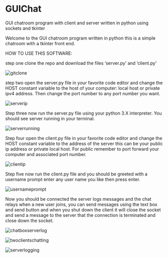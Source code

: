 # GUIChat
GUI chatroom program with client and server written in python using sockets and tkinter

Welcome to the GUI chatroom program written in python this is a simple chatroom with a tkinter front end.

HOW TO USE THIS SOFTWARE:

step one clone the repo and download the files ‘server.py’ and ‘client.py’

![gitclone](https://user-images.githubusercontent.com/84602650/151821506-a59e4f0f-6769-48f3-b8fc-bbdaa1dfefc4.jpeg)

step two open the server.py file in your  favorite code editor and change the HOST constant variable to the host of your computer: local host or private ipv4 address. Then change the port number to any port number you want.

![serverip](https://user-images.githubusercontent.com/84602650/151821526-ba433795-65a0-4cee-9707-76988d2d4a84.jpeg)

Step three now run the server.py file using your python 3.X interpreter.
You should see server running in your terminal.

![serverrunning](https://user-images.githubusercontent.com/84602650/151821573-87eeebb0-03ac-4933-8498-18b358d17df9.jpeg)

Step four open the client.py file in your favorite code editor and change the HOST constant variable to the address of the server this can be your public ip address or private local host. For public remember to port forward your computer and associated port number.

![clientip](https://user-images.githubusercontent.com/84602650/151821620-7da68eed-576f-476e-9c5a-6b7ab9c53366.jpeg)

Step five now run the client.py file and you should be greeted with a username prompt enter any user name you like then press enter.

![usernameprompt](https://user-images.githubusercontent.com/84602650/151821669-fb37bf70-0cec-4217-bfbd-ca82a81364b6.jpeg)

Now you should be connected the server logs messages and the chat relays when a new user joins, you can send messages using the text box and send button and when you shut down the client it will close the socket and send a message to the server that the connection is terminated and close down the socket.

![chatboxserverlog](https://user-images.githubusercontent.com/84602650/151821780-d8e8ad4d-df2f-451a-b341-c2462d964ec1.jpeg)

![twoclientschatting](https://user-images.githubusercontent.com/84602650/151821823-d807b9ca-5f6c-4804-93ab-11418b13adde.jpeg)

![serverlogging](https://user-images.githubusercontent.com/84602650/151821847-ba842c8e-e5ae-4237-92ec-0d393920ed37.jpeg)
